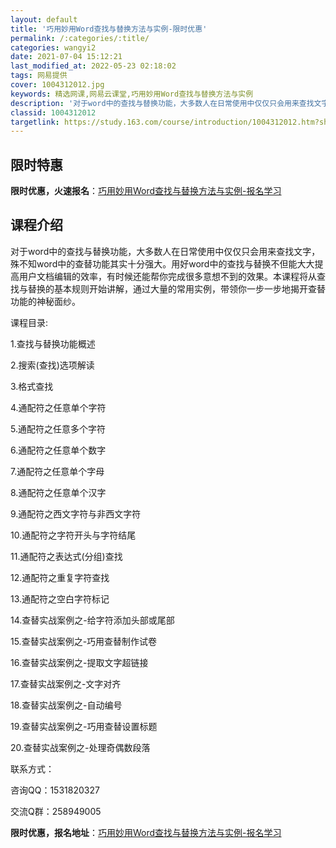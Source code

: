 ```yaml
---
layout: default
title: '巧用妙用Word查找与替换方法与实例-限时优惠'
permalink: /:categories/:title/
categories: wangyi2
date: 2021-07-04 15:12:21
last_modified_at: 2022-05-23 02:18:02
tags: 网易提供
cover: 1004312012.jpg
keywords: 精选网课,网易云课堂,巧用妙用Word查找与替换方法与实例
description: '对于word中的查找与替换功能，大多数人在日常使用中仅仅只会用来查找文字，殊不知word中的查替功能其实十分强大。用好w'
classid: 1004312012
targetlink: https://study.163.com/course/introduction/1004312012.htm?share=1&shareId=1025206652&utm_campaign=share&utm_medium=iphoneShare&utm_source=&utm_u=1025206652
---
```


## 限时特惠

**限时优惠，火速报名**：[巧用妙用Word查找与替换方法与实例-报名学习](https://study.163.com/course/introduction/1004312012.htm?share=1&shareId=1025206652&utm_campaign=share&utm_medium=iphoneShare&utm_source=&utm_u=1025206652)

## 课程介绍

对于word中的查找与替换功能，大多数人在日常使用中仅仅只会用来查找文字，殊不知word中的查替功能其实十分强大。用好word中的查找与替换不但能大大提高用户文档编辑的效率，有时候还能帮你完成很多意想不到的效果。本课程将从查找与替换的基本规则开始讲解，通过大量的常用实例，带领你一步一步地揭开查替功能的神秘面纱。



课程目录:

1.查找与替换功能概述

2.搜索(查找)选项解读

3.格式查找

4.通配符之任意单个字符

5.通配符之任意多个字符

6.通配符之任意单个数字

7.通配符之任意单个字母

8.通配符之任意单个汉字

9.通配符之西文字符与非西文字符

10.通配符之字符开头与字符结尾

11.通配符之表达式(分组)查找

12.通配符之重复字符查找

13.通配符之空白字符标记

14.查替实战案例之-给字符添加头部或尾部

15.查替实战案例之-巧用查替制作试卷

16.查替实战案例之-提取文字超链接

17.查替实战案例之-文字对齐

18.查替实战案例之-自动编号

19.查替实战案例之-巧用查替设置标题

20.查替实战案例之-处理奇偶数段落



联系方式：

咨询QQ：1531820327

交流Q群：258949005

**限时优惠，报名地址**：[巧用妙用Word查找与替换方法与实例-报名学习](https://study.163.com/course/introduction/1004312012.htm?share=1&shareId=1025206652&utm_campaign=share&utm_medium=iphoneShare&utm_source=&utm_u=1025206652)

